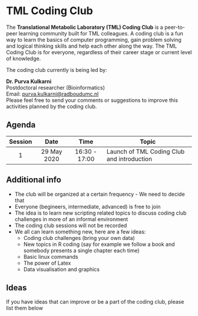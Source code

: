 # TML Coding Club
The **Translational Metabolic Laboratory (TML) Coding Club** is a peer-to-peer learning community built for TML colleagues. A coding club is a fun way to learn the basics of computer programming, gain problem solving and logical thinking skills and help each other along the way. The TML Coding Club is for everyone, regardless of their career stage or current level of knowledge. 

The coding club currently is being led by:

**Dr. Purva Kulkarni**<br/>
Postdoctoral researcher (Bioinformatics)<br/>
Email: purva.kulkarni@radboudumc.nl<br/>
Please feel free to send your comments or suggestions to improve this activities planned by the coding club.

## Agenda ##

| Session |     Date    |      Time     | Topic                                      |
|:-------:|:-----------:|:-------------:|--------------------------------------------|
|    1    | 29 May 2020 | 16:30 - 17:00 | Launch of TML Coding Club and introduction |

## Additional info ##

- The club will be organized at a certain frequency - We need to decide that
- Everyone (begineers, intermediate, advanced) is free to join
- The idea is to learn new scripting related topics to discuss coding club challenges in more of an informal environment
- The coding club sessions will not be recorded
- We all can learn something new, here are a few ideas:
	- Coding club challenges (bring your own data)
	- New topics in R coding (say for example we follow a book and somebody presents a single chapter each time)
	- Basic linux commands
	- The power of Latex
	- Data visualisation and graphics
  
  
## Ideas ##
If you have ideas that can improve or be a part of the coding club, please list them below
